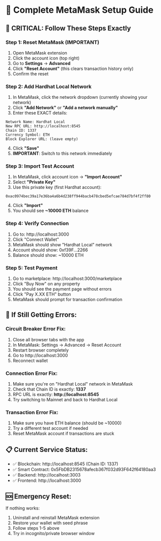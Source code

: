 # 🦊 Complete MetaMask Setup Guide

## **🚨 CRITICAL: Follow These Steps Exactly**

### **Step 1: Reset MetaMask (IMPORTANT)**
1. Open MetaMask extension
2. Click the account icon (top right)
3. Go to **Settings** → **Advanced**
4. Click **"Reset Account"** (this clears transaction history only)
5. Confirm the reset

### **Step 2: Add Hardhat Local Network**
1. In MetaMask, click the network dropdown (currently showing your network)
2. Click **"Add Network"** or **"Add a network manually"**
3. Enter these EXACT details:

```
Network Name: Hardhat Local
New RPC URL: http://localhost:8545
Chain ID: 1337
Currency Symbol: ETH
Block Explorer URL: (leave empty)
```

4. Click **"Save"**
5. **IMPORTANT**: Switch to this network immediately

### **Step 3: Import Test Account**
1. In MetaMask, click account icon → **"Import Account"**
2. Select **"Private Key"**
3. Use this private key (first Hardhat account):
```
0xac0974bec39a17e36ba4a6b4d238ff944bacb478cbed5efcae784d7bf4f2ff80
```
4. Click **"Import"**
5. You should see **~10000 ETH** balance

### **Step 4: Verify Connection**
1. Go to: http://localhost:3000
2. Click "Connect Wallet"
3. MetaMask should show "Hardhat Local" network
4. Account should show: 0xf39F...2266
5. Balance should show: ~10000 ETH

### **Step 5: Test Payment**
1. Go to marketplace: http://localhost:3000/marketplace
2. Click "Buy Now" on any property
3. You should see the payment page without errors
4. Click "Pay X.XX ETH" button
5. MetaMask should prompt for transaction confirmation

## **🔧 If Still Getting Errors:**

### **Circuit Breaker Error Fix:**
1. Close all browser tabs with the app
2. In MetaMask: Settings → Advanced → Reset Account
3. Restart browser completely
4. Go to http://localhost:3000
5. Reconnect wallet

### **Connection Error Fix:**
1. Make sure you're on "Hardhat Local" network in MetaMask
2. Check that Chain ID is exactly: **1337**
3. RPC URL is exactly: **http://localhost:8545**
4. Try switching to Mainnet and back to Hardhat Local

### **Transaction Error Fix:**
1. Make sure you have ETH balance (should be ~10000)
2. Try a different test account if needed
3. Reset MetaMask account if transactions are stuck

## **📋 Current Service Status:**
- ✅ Blockchain: http://localhost:8545 (Chain ID: 1337)
- ✅ Smart Contract: 0x5FbDB2315678afecb367f032d93F642f64180aa3
- ✅ Backend: http://localhost:3003
- ✅ Frontend: http://localhost:3000

## **🆘 Emergency Reset:**
If nothing works:
1. Uninstall and reinstall MetaMask extension
2. Restore your wallet with seed phrase
3. Follow steps 1-5 above
4. Try in incognito/private browser window